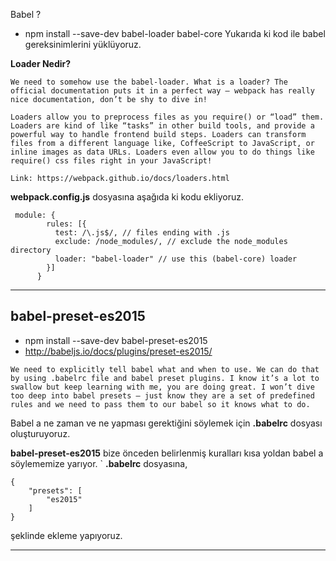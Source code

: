Babel ?

- npm install --save-dev babel-loader babel-core
Yukarıda ki kod ile babel gereksinimlerini yüklüyoruz.
  
**Loader Nedir?**

```
We need to somehow use the babel-loader. What is a loader? The official documentation puts it in a perfect way — webpack has really nice documentation, don’t be shy to dive in!

Loaders allow you to preprocess files as you require() or “load” them. Loaders are kind of like “tasks” in other build tools, and provide a powerful way to handle frontend build steps. Loaders can transform files from a different language like, CoffeeScript to JavaScript, or inline images as data URLs. Loaders even allow you to do things like require() css files right in your JavaScript!

Link: https://webpack.github.io/docs/loaders.html
```

**webpack.config.js** dosyasına aşağıda ki kodu ekliyoruz.
```
 module: {
        rules: [{
          test: /\.js$/, // files ending with .js
          exclude: /node_modules/, // exclude the node_modules directory
          loader: "babel-loader" // use this (babel-core) loader
        }]
      }
```

---

## babel-preset-es2015

- npm install --save-dev babel-preset-es2015
- http://babeljs.io/docs/plugins/preset-es2015/

```
We need to explicitly tell babel what and when to use. We can do that by using .babelrc file and babel preset plugins. I know it’s a lot to swallow but keep learning with me, you are doing great. I won’t dive too deep into babel presets — just know they are a set of predefined rules and we need to pass them to our babel so it knows what to do.
```

Babel a ne zaman ve ne yapması gerektiğini söylemek için **.babelrc** dosyası oluşturuyoruz.

**babel-preset-es2015**  bize önceden belirlenmiş kuralları kısa yoldan babel a söylememize yarıyor.
`
**.babelrc** dosyasına,
```
{
    "presets": [
        "es2015"
    ]
}
```
şeklinde ekleme yapıyoruz.

---
